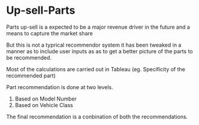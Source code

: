 # Up-sell-Parts
Parts up-sell is a expected to be a major revenue driver in the future and a means to capture the market share

But this is not a typrical recommendor system it has been tweaked in a manner as to include user inputs as as to get a better 
picture of the parts to be recommended.

Most of the calculations are carried out in Tableau (eg. Specificity of the recommended part)

Part recommendation is done at two levels.
  1. Based on Model Number
  2. Based on Vehicle Class
 
The final recommendation is a conbination of both the recommendations.
